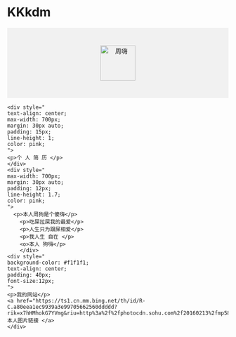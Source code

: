 # KKkdm
<!DOCTYPE html>
<html lang="zh-CN">
  <head>
    <meta charset="utf-8">
    <meta name="viewport" content="width=device-width, initial-scale=1" />
    <title>康文昌的在线HTML 教学小工具</title>
    <style>  
      body {
        margin: 0;
      }
    </style>
  </head>
  <body>
    <div style="
    background-color: #f1f1f1;
    text-align: center;
    padding: 40px;
    " >
      <img src="https://ts1.cn.mm.bing.net/th/id/R-C.669cf7f555ce1e7236005913aa73a97a?rik=J%2b5qsNIdse2lpw&riu=http%3a%2f%2fwww.tanmizhi.com%2fimg%2fallimg%2f08%2f22-200Q91359314B.jpg&ehk=vW59dGX%2byy72s3vLjh79tERsNdC4r1oYyaYAKwt%2bWb0%3d&risl=&pid=ImgRaw&r=0" alt="周嗨" width="80px" height="80px">
    </div>

    <div style="
    text-align: center;
    max-width: 700px;
    margin: 30px auto;
    padding: 15px;
    line-height: 1;
    color: pink;
    ">
    <p>个 人 简 历 </p>
    </div>
    <div style="
    max-width: 700px;
    margin: 30px auto;
    padding: 12px;
    line-height: 1.7;
    color: pink;
    ">
      <p>本人周狗是个傻嗨</p>
        <p>吃屎拉屎我的最爱</p>
        <p>人生只为跟屎相爱</p>
        <p>我人生 自在 </p>
        <o>本人 狗嗨</p>
        </div>
    <div style="
    background-color: #f1f1f1;
    text-align: center;
    padding: 40px;
    font-size:12px;
    ">
    <p>我的网站</p>
    <a href="https://ts1.cn.mm.bing.net/th/id/R-C.a80eea1ec9939a3e99705662560ddddd?rik=x7hHMhokG7YVmg&riu=http%3a%2f%2fphotocdn.sohu.com%2f20160213%2fmp58650921_1455344525702_2.jpeg&ehk=x1uUQ4S5FP%2fgMOOI%2bhSbK3mXAcY2xuNMFBNdUSlsOkQ%3d&risl=&pid=ImgRaw&r=0&sres=1&sresct=1">本人图片链接 </a>
    </div>
  </body>
</html>
